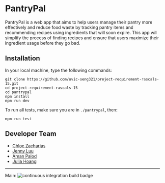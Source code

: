 # PantryPal
PantryPal is a web app that aims to help users manage their pantry more effectively and reduce food waste by tracking pantry items and recommending recipes using ingredients that will soon expire. This app will simplify the process of finding recipes and ensure that users maximize their ingredient usage before they go bad.


## Installation

In your local machine, type the following commands:

```
git clone https://github.com/uvic-seng321/project-requirement-rascals-15.git 
cd project-requirement-rascals-15
cd pantrypal
npm install
npm run dev
```

To run all tests, make sure you are in ```./pantrypal```, then:
```
npm run test
```

## Developer Team

- [Chloe Zacharias](https://github.com/chloezacharias-uvic)
- [Jenny Luu](https://github.com/j7uu)
- [Aman Palod](https://github.com/palodaman)
- [Julia Hoang](https://github.com/julhoang)  

---

Main: ![continuous integration build badge](https://github.com/uvic-seng321/project-requirement-rascals-15/actions/workflows/npm-gulp.yml/badge.svg)
